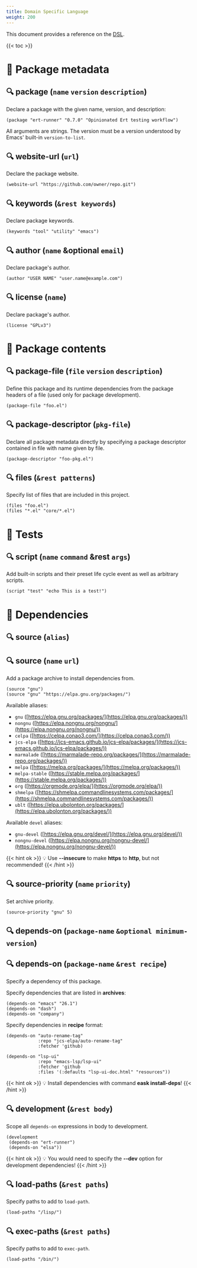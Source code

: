 ```yaml
---
title: Domain Specific Language
weight: 200
---
```


This document provides a reference on the [DSL](https://en.wikipedia.org/wiki/Domain-specific_language).

{{< toc >}}

# 🚩 Package metadata

## 🔍 **package** (`name` `version` `description`)

Declare a package with the given name, version, and description:

```elisp
(package "ert-runner" "0.7.0" "Opinionated Ert testing workflow")
```

All arguments are strings. The version must be a version understood by Emacs'
built-in `version-to-list`.

## 🔍 **website-url** (`url`)

Declare the package website.

```elisp
(website-url "https://github.com/owner/repo.git")
```

## 🔍 **keywords** (`&rest keywords`)

Declare package keywords.

```elisp
(keywords "tool" "utility" "emacs")
```

## 🔍 **author** (`name` &optional `email`)

Declare package's author.

```elisp
(author "USER NAME" "user.name@example.com")
```

## 🔍 **license** (`name`)

Declare package's author.

```elisp
(license "GPLv3")
```

# 🚩 Package contents

## 🔍 **package-file** (`file` `version` `description`)

Define this package and its runtime dependencies from the package headers 
of a file (used only for package development).

```elisp
(package-file "foo.el")
```

## 🔍 **package-descriptor** (`pkg-file`)

Declare all package metadata directly by specifying a package descriptor 
contained in file with name given by file.

```elisp
(package-descriptor "foo-pkg.el")
```

## 🔍 **files** (`&rest patterns`)

Specify list of files that are included in this project.

```elisp
(files "foo.el")
(files "*.el" "core/*.el")
```

# 🚩 Tests

## 🔍 **script** (`name` `command` &rest `args`)

Add built-in scripts and their preset life cycle event as well as arbitrary
scripts.

```elisp
(script "test" "echo This is a test!")
```

# 🚩 Dependencies

## 🔍 **source** (`alias`)

## 🔍 **source** (`name` `url`)

Add a package archive to install dependencies from.

```elisp
(source "gnu")
(source "gnu" "https://elpa.gnu.org/packages/")
```

Available aliases:

- `gnu` ([https://elpa.gnu.org/packages/](https://elpa.gnu.org/packages/))
- `nongnu` ([https://elpa.nongnu.org/nongnu/](https://elpa.nongnu.org/nongnu/))
- `celpa` ([https://celpa.conao3.com/](https://celpa.conao3.com/))
- `jcs-elpa` ([https://jcs-emacs.github.io/jcs-elpa/packages/](https://jcs-emacs.github.io/jcs-elpa/packages/))
- `marmalade` ([https://marmalade-repo.org/packages/](https://marmalade-repo.org/packages/))
- `melpa` ([https://melpa.org/packages/](https://melpa.org/packages/))
- `melpa-stable` ([https://stable.melpa.org/packages/](https://stable.melpa.org/packages/))
- `org` ([https://orgmode.org/elpa/](https://orgmode.org/elpa/))
- `shmelpa` ([https://shmelpa.commandlinesystems.com/packages/](https://shmelpa.commandlinesystems.com/packages/))
- `ublt` ([https://elpa.ubolonton.org/packages/](https://elpa.ubolonton.org/packages/))

Available `devel` aliases:

- `gnu-devel` ([https://elpa.gnu.org/devel/](https://elpa.gnu.org/devel/))
- `nongnu-devel` ([https://elpa.nongnu.org/nongnu-devel/](https://elpa.nongnu.org/nongnu-devel/))

{{< hint ok >}}
💡 Use **--insecure** to make **https** to **http**, but not recommended!
{{< /hint >}}

## 🔍 **source-priority** (`name` `priority`)

Set archive priority.

```elisp
(source-priority "gnu" 5)
```

## 🔍 **depends-on** (`package-name` `&optional minimum-version`)

## 🔍 **depends-on** (`package-name` `&rest recipe`)

Specify a dependency of this package.

Specify dependencies that are listed in **archives**:

```elisp
(depends-on "emacs" "26.1")
(depends-on "dash")
(depends-on "company")
```

Specify dependencies in **recipe** format:

```elisp
(depends-on "auto-rename-tag" 
            :repo "jcs-elpa/auto-rename-tag" 
            :fetcher 'github)

(depends-on "lsp-ui" 
            :repo "emacs-lsp/lsp-ui"
            :fetcher 'github
            :files '(:defaults "lsp-ui-doc.html" "resources"))
```

{{< hint ok >}}
💡 Install dependencies with command **eask install-deps**!
{{< /hint >}}

## 🔍 **development** (`&rest body`)

Scope all `depends-on` expressions in body to development.

```elisp
(development
 (depends-on "ert-runner")
 (depends-on "elsa"))
```

{{< hint ok >}}
💡 You would need to specify the **--dev** option for development dependencies!
{{< /hint >}}

## 🔍 **load-paths** (`&rest paths`)

Specify paths to add to `load-path`.

```elisp
(load-paths "/lisp/")
```

## 🔍 **exec-paths** (`&rest paths`)

Specify paths to add to `exec-path`.

```elisp
(load-paths "/bin/")
```
